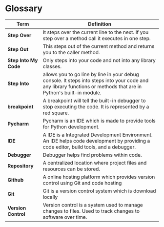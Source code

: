 # Glossary

| **Term** |  **Definition**              |
|------------------------------|--------------------------------------------------|
| **Step Over** | It steps over the current line to the next. If you step over a method call it executes in one step.|
| **Step Out**  | This steps out of the current method and returns you to the caller method.|
| **Step Into My Code**  | Only steps into your code and not into any library classes.|
| **Step Into**  | allows you to go line by line in your debug console. It steps into steps into your code and any library functions or methods that are in Python's built-in module.|
| **breakpoint**  | A breakpoint will tell the built-in debugger to stop executing the code. It is represented by a red square.|
| **Pycharm**  | Pycharm is an IDE which is made to provide tools for Python development.|
| **IDE**  | A IDE is a Integrated Development Environment. An IDE helps code development by providing a code editor, build tools, and a debugger.|
| **Debugger**  | Debugger helps find problems within code.|
| **Repository**  | A centralized location where project files and resources can be stored.|
| **Github**  | A online hosting platform which provides version control using Git and code hosting|
| **Git**  | Git is a version control system which is download locally|
| **Version Control**  | Version control is a system used to manage changes to files. Used to track changes to software over time.|
